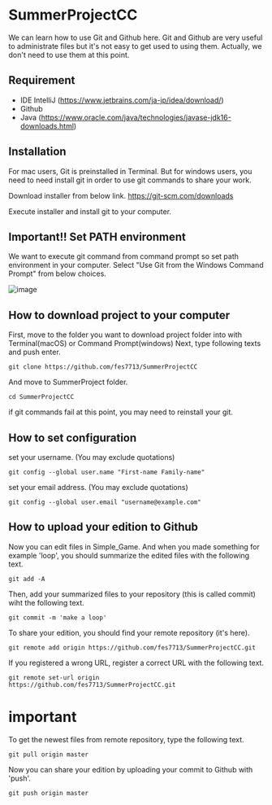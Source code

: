# SummerProjectCC


We can learn how to use Git and Github here.
Git and Github are very useful to administrate files but it's not easy to get used to using them.
Actually, we don't need to use them at this point.

## Requirement
* IDE IntelliJ (https://www.jetbrains.com/ja-jp/idea/download/)
* Github
* Java (https://www.oracle.com/java/technologies/javase-jdk16-downloads.html)


## Installation
For mac users, Git is preinstalled in Terminal. But for windows users, you need to need install git in order to use git commands to share your work.

Download installer from below link.
https://git-scm.com/downloads



Execute installer and install git to your computer.

## Important!! Set PATH environment
We want to execute git command from command prompt so set path environment in your computer. Select "Use Git from the Windows Command Prompt" from below choices.

![image](https://user-images.githubusercontent.com/71058334/116184288-6ea2f280-a75a-11eb-813f-1520f797e616.png)


## How to download project to your computer
First, move to the folder you want to download project folder into with Terminal(macOS) or Command Prompt(windows)
Next, type following texts and push enter.

```
git clone https://github.com/fes7713/SummerProjectCC
```
And move to SummerProject folder.
```
cd SummerProjectCC
```
if git commands fail at this point, you may need to reinstall your git.

## How to set configuration
set your username. (You may exclude quotations)
```
git config --global user.name "First-name Family-name"
```
set your email address. (You may exclude quotations)
```
git config --global user.email "username@example.com"
```

## How to upload your edition to Github
Now you can edit files in Simple_Game. And when you made something for example 'loop', you should summarize the edited files with the following text.
```
git add -A
```

Then, add your summarized files to your repository (this is called commit) wiht the following text.
```
git commit -m 'make a loop'
```

To share your edition, you should find your remote repository (it's here).
```
git remote add origin https://github.com/fes7713/SummerProjectCC.git
```

If you registered a wrong URL, register a correct URL with the following text.
```
git remote set-url origin https://github.com/fes7713/SummerProjectCC.git
```

# important
To get the newest files from remote repository, type the following text.
```
git pull origin master
```

Now you can share your edition by uploading your commit to Github with 'push'.
```
git push origin master
```
